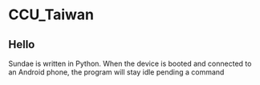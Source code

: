 # CCU_Taiwan
## Hello
Sundae is written in Python. When the device is booted and connected to an Android phone, the program will stay idle pending a command
